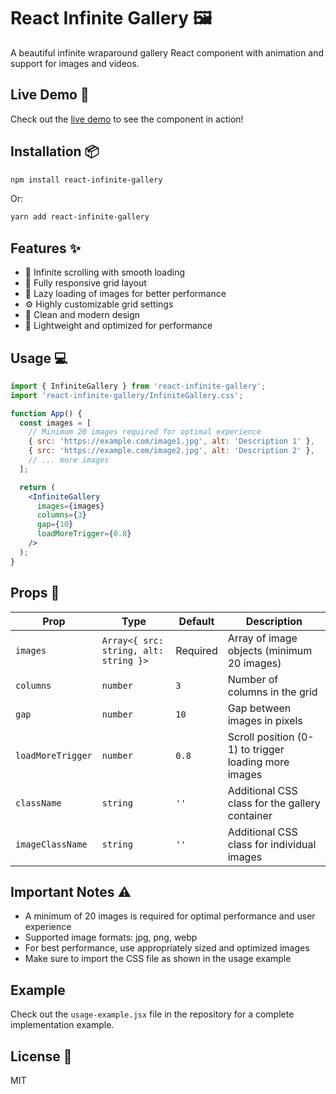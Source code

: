 # React Infinite Gallery 🖼️

A beautiful infinite wraparound gallery React component with animation and support for images and videos.

## Live Demo 🚀

Check out the [live demo](https://codesandbox.io/p/sandbox/djftlv) to see the component in action!

## Installation 📦

```bash
npm install react-infinite-gallery
```

Or:
```bash
yarn add react-infinite-gallery
```

## Features ✨

- 🔄 Infinite scrolling with smooth loading
- 📱 Fully responsive grid layout
- 🎯 Lazy loading of images for better performance
- ⚙️ Highly customizable grid settings
- 🎨 Clean and modern design
- 🚀 Lightweight and optimized for performance

## Usage 💻

```jsx
import { InfiniteGallery } from 'react-infinite-gallery';
import 'react-infinite-gallery/InfiniteGallery.css';

function App() {
  const images = [
    // Minimum 20 images required for optimal experience
    { src: 'https://example.com/image1.jpg', alt: 'Description 1' },
    { src: 'https://example.com/image2.jpg', alt: 'Description 2' },
    // ... more images
  ];

  return (
    <InfiniteGallery
      images={images}
      columns={3}
      gap={10}
      loadMoreTrigger={0.8}
    />
  );
}
```

## Props 🔧

| Prop | Type | Default | Description |
|------|------|---------|-------------|
| `images` | `Array<{ src: string, alt: string }>` | Required | Array of image objects (minimum 20 images) |
| `columns` | `number` | `3` | Number of columns in the grid |
| `gap` | `number` | `10` | Gap between images in pixels |
| `loadMoreTrigger` | `number` | `0.8` | Scroll position (0-1) to trigger loading more images |
| `className` | `string` | `''` | Additional CSS class for the gallery container |
| `imageClassName` | `string` | `''` | Additional CSS class for individual images |

## Important Notes ⚠️

- A minimum of 20 images is required for optimal performance and user experience
- Supported image formats: jpg, png, webp
- For best performance, use appropriately sized and optimized images
- Make sure to import the CSS file as shown in the usage example

## Example

Check out the `usage-example.jsx` file in the repository for a complete implementation example.

## License 📄

MIT 